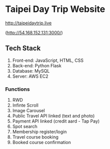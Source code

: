# Taipei Day Trip Website

http://taipeidaytrip.live

(http://54.168.152.131:3000/)


## Tech Stack
1. Front-end: JavaScript, HTML, CSS
2. Back-end: Python Flask
3. Database: MySQL
4. Server: AWS EC2

### Functions
1. RWD
2. Infinte Scroll
3. Image Carousel
4. Public Travel API linked (text and photo)
5. Payment API linked (credit aard - Tap Pay)
6. Spot search
7. Membership register/login
8. Travel course booking
9. Booked course confirmation


